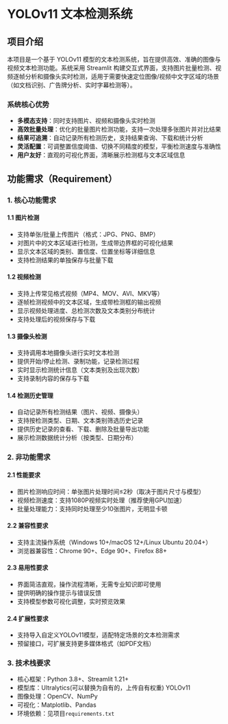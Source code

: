 # YOLOv11 文本检测系统

## 项目介绍

本项目是一个基于 YOLOv11 模型的文本检测系统，旨在提供高效、准确的图像与视频文本检测功能。系统采用 Streamlit 构建交互式界面，支持图片批量检测、视频逐帧分析和摄像头实时检测，适用于需要快速定位图像/视频中文字区域的场景（如文档识别、广告牌分析、实时字幕检测等）。

### 系统核心优势
- **多模态支持**：同时支持图片、视频和摄像头实时检测
- **高效批量处理**：优化的批量图片检测功能，支持一次处理多张图片并对比结果
- **结果可追溯**：自动记录所有检测历史，支持结果查询、下载和统计分析
- **灵活配置**：可调整置信度阈值、切换不同精度的模型，平衡检测速度与准确性
- **用户友好**：直观的可视化界面，清晰展示检测框与文本区域信息


## 功能需求（Requirement）

### 1. 核心功能需求

#### 1.1 图片检测
- 支持单张/批量上传图片（格式：JPG、PNG、BMP）
- 对图片中的文本区域进行检测，生成带边界框的可视化结果
- 显示文本区域的类别、置信度、位置坐标等详细信息
- 支持检测结果的单独保存与批量下载

#### 1.2 视频检测
- 支持上传常见格式视频（MP4、MOV、AVI、MKV等）
- 逐帧检测视频中的文本区域，生成带检测框的输出视频
- 显示视频处理进度、总检测次数及文本类别分布统计
- 支持处理后的视频保存与下载

#### 1.3 摄像头检测
- 支持调用本地摄像头进行实时文本检测
- 提供开始/停止检测、录制功能，记录检测过程
- 实时显示检测统计信息（文本类别及出现次数）
- 支持录制内容的保存与下载

#### 1.4 检测历史管理
- 自动记录所有检测结果（图片、视频、摄像头）
- 支持按检测类型、日期、文本类别筛选历史记录
- 提供历史记录的查看、下载、删除及批量导出功能
- 展示检测数据统计分析（按类型、日期分布）

### 2. 非功能需求

#### 2.1 性能要求
- 图片检测响应时间：单张图片处理时间≤2秒（取决于图片尺寸与模型）
- 视频检测速度：支持1080P视频实时处理（推荐使用GPU加速）
- 批量处理能力：支持同时处理至少10张图片，无明显卡顿

#### 2.2 兼容性要求
- 支持主流操作系统（Windows 10+/macOS 12+/Linux Ubuntu 20.04+）
- 浏览器兼容性：Chrome 90+、Edge 90+、Firefox 88+

#### 2.3 易用性要求
- 界面简洁直观，操作流程清晰，无需专业知识即可使用
- 提供明确的操作提示与错误反馈
- 支持模型参数可视化调整，实时预览效果

#### 2.4 扩展性要求
- 支持导入自定义YOLOv11模型，适配特定场景的文本检测需求
- 预留接口，可扩展支持更多媒体格式（如PDF文档）

### 3. 技术栈要求
- 核心框架：Python 3.8+、Streamlit 1.21+
- 模型库：Ultralytics(可以替换为自有的，上传自有权重) YOLOv11
- 图像处理：OpenCV、NumPy
- 可视化：Matplotlib、Pandas
- 环境依赖：见项目`requirements.txt`

